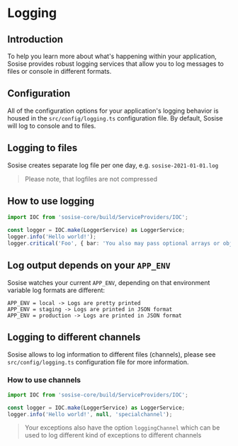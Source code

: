 # Logging
## Introduction
To help you learn more about what's happening within your application, Sosise provides robust logging services that allow you to log messages to files or console in different formats.

## Configuration
All of the configuration options for your application's logging behavior is housed in the `src/config/logging.ts` configuration file. By default, Sosise will log to console and to files.

## Logging to files
Sosise creates separate log file per one day, e.g. `sosise-2021-01-01.log`

> Please note, that logfiles are not compressed

## How to use logging
```typescript
import IOC from 'sosise-core/build/ServiceProviders/IOC';

const logger = IOC.make(LoggerService) as LoggerService;
logger.info('Hello world!');
logger.critical('Foo', { bar: 'You also may pass optional arrays or objects as second parameter' });
```

## Log output depends on your `APP_ENV`
Sosise watches your current `APP_ENV`, depending on that environment variable log formats are different:
```
APP_ENV = local -> Logs are pretty printed
APP_ENV = staging -> Logs are printed in JSON format
APP_ENV = production -> Logs are printed in JSON format
```

## Logging to different channels
Sosise allows to log information to different files (channels), please see `src/config/logging.ts` configuration file for more information.

### How to use channels
```typescript
import IOC from 'sosise-core/build/ServiceProviders/IOC';

const logger = IOC.make(LoggerService) as LoggerService;
logger.info('Hello world!', null, 'specialchannel');
```

> Your exceptions also have the option `loggingChannel` which can be used to log different kind of exceptions to different channels